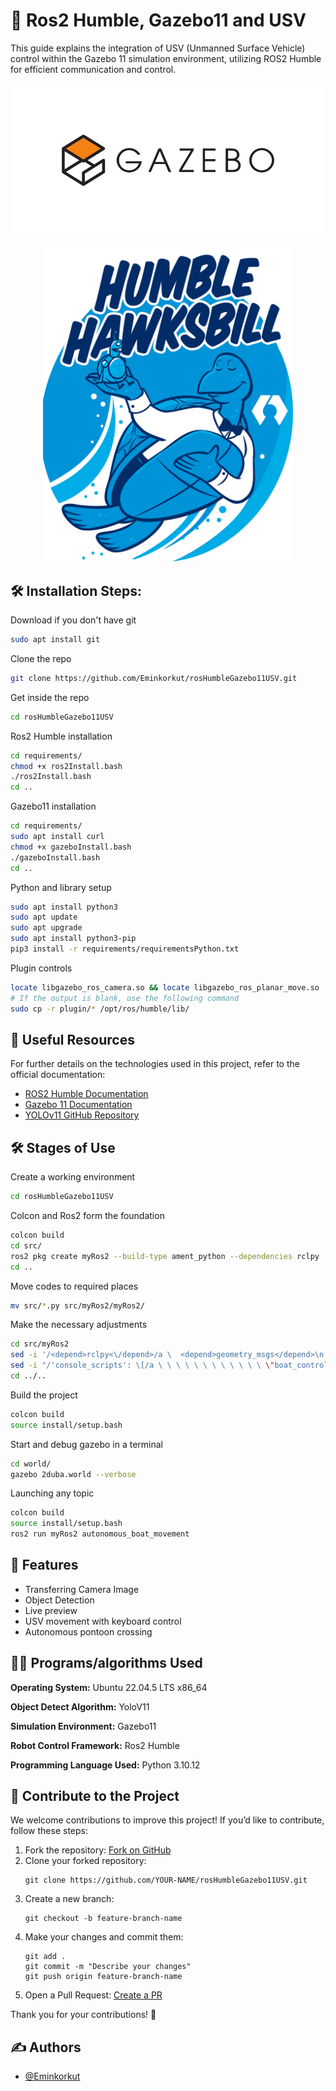
# 🚢 Ros2 Humble, Gazebo11 and USV

This guide explains the integration of USV (Unmanned Surface Vehicle) control within the Gazebo 11 simulation environment, utilizing ROS2 Humble for efficient communication and control.


<p align="center">
  <img src="https://github.com/Eminkorkut/rosHumbleGazebo11USV/blob/main/image/gazebo11.png" alt="Gazebo 11" width="800"/>
</p>

<p align="center">
  <img src="https://github.com/Eminkorkut/rosHumbleGazebo11USV/blob/main/image/ros2humble.png" alt="Ros 2 Humble" width="400"/>
</p>


<h2>🛠️ Installation Steps:</h2>

<p1>Download if you don't have git</p1>
```bash
sudo apt install git
```

<p1>Clone the repo</p1>
```bash
git clone https://github.com/Eminkorkut/rosHumbleGazebo11USV.git
```

<p1>Get inside the repo</p1>
```bash
cd rosHumbleGazebo11USV
```

<p1>Ros2 Humble installation</p1>
```bash
cd requirements/
chmod +x ros2Install.bash
./ros2Install.bash
cd ..
```

<p1>Gazebo11 installation</p1>
```bash
cd requirements/
sudo apt install curl
chmod +x gazeboInstall.bash
./gazeboInstall.bash
cd ..
```

<p1>Python and library setup</p1>
```bash
sudo apt install python3
sudo apt update
sudo apt upgrade
sudo apt install python3-pip
pip3 install -r requirements/requirementsPython.txt
```

<p1>Plugin controls</p1>
```bash
locate libgazebo_ros_camera.so && locate libgazebo_ros_planar_move.so
# If the output is blank, use the following command
sudo cp -r plugin/* /opt/ros/humble/lib/
```

<h2>🔗 Useful Resources</h2>
<p>For further details on the technologies used in this project, refer to the official documentation:</p>
<ul>
  <li><a href="https://docs.ros.org/en/humble/" target="_blank">ROS2 Humble Documentation</a></li>
  <li><a href="https://classic.gazebosim.org/tutorials?tut=install_ubuntu" target="_blank">Gazebo 11 Documentation</a></li>
  <li><a href="https://github.com/ultralytics/ultralytics" target="_blank">YOLOv11 GitHub Repository</a></li>
</ul>


<h2>🛠️ Stages of Use</h2>

<p1>Create a working environment</p1>
```bash
cd rosHumbleGazebo11USV
```

<p1>Colcon and Ros2 form the foundation</p1>
```bash
colcon build
cd src/
ros2 pkg create myRos2 --build-type ament_python --dependencies rclpy
cd ..
```

<p1>Move codes to required places</p1>
```bash
mv src/*.py src/myRos2/myRos2/
```

<p1>Make the necessary adjustments</p1>
```bash
cd src/myRos2
sed -i '/<depend>rclpy<\/depend>/a \  <depend>geometry_msgs</depend>\n  <depend>threading</depend>\n <depend>argparse</depend>\n   <depend>ast</depend>\n <depend>pynput</depend>\n  <depend>cv2</depend>\n  <depend>cv_bridge</depend>\n  <depend>sensor_msgs</depend>\n  <depend>ultralytics</depend>\n  <depend>numpy</depend>' package.xml
sed -i "/'console_scripts': \[/a \ \ \ \ \ \ \ \ \ \ \ \ \"boat_control_with_keyboard = myRos2.boat_control_with_keyboard:main\",\n\ \ \ \ \ \ \ \ \ \ \ \ \"transfer_camera_frame = myRos2.transfer_camera_frame:main\",\n\ \ \ \ \ \ \ \ \ \ \ \ \"autonomous_boat_movement = myRos2.autonomous_boat_movement:main\"," setup.py
cd ../..
```

<p1>Build the project</p1>
```bash
colcon build
source install/setup.bash 
```

<p1>Start and debug gazebo in a terminal</p1>
```bash
cd world/
gazebo 2duba.world --verbose
```

<p1>Launching any topic</p1>
```bash
colcon build
source install/setup.bash
ros2 run myRos2 autonomous_boat_movement
```


## 🚀 Features

- Transferring Camera Image
- Object Detection
- Live preview
- USV movement with keyboard control
- Autonomous pontoon crossing


## 🧑‍💻 Programs/algorithms Used

**Operating System:** Ubuntu 22.04.5 LTS x86_64 

**Object Detect Algorithm:** YoloV11

**Simulation Environment:** Gazebo11

**Robot Control Framework:** Ros2 Humble

**Programming Language Used:** Python 3.10.12


<h2>🤝 Contribute to the Project</h2>
<p>We welcome contributions to improve this project! If you’d like to contribute, follow these steps:</p>
<ol>
  <li>Fork the repository: <a href="https://github.com/Eminkorkut/rosHumbleGazebo11USV/fork" target="_blank">Fork on GitHub</a></li>
  <li>Clone your forked repository:</li>
  <pre><code>git clone https://github.com/YOUR-NAME/rosHumbleGazebo11USV.git</code></pre>
  <li>Create a new branch:</li>
  <pre><code>git checkout -b feature-branch-name</code></pre>
  <li>Make your changes and commit them:</li>
  <pre><code>git add .
git commit -m "Describe your changes"
git push origin feature-branch-name</code></pre>
  <li>Open a Pull Request: <a href="https://github.com/Eminkorkut/rosHumbleGazebo11USV/pulls" target="_blank">Create a PR</a></li>
</ol>
<p>Thank you for your contributions! 🚀</p>


  
## ✍️ Authors

- [@Eminkorkut](https://github.com/Eminkorkut)

  


    

